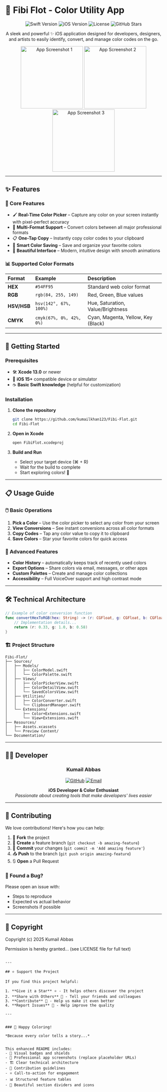 # 🎨 Fibi Flot - Color Utility App

<p align="center">
  <img src="https://img.shields.io/badge/Swift-5.5-orange?style=for-the-badge&logo=swift" alt="Swift Version">
  <img src="https://img.shields.io/badge/iOS-15%2B-blue?style=for-the-badge&logo=apple" alt="iOS Version">
  <img src="https://img.shields.io/badge/License-MIT-green?style=for-the-badge" alt="License">
  <img src="https://img.shields.io/github/stars/kumailkhan123/Fibi-Flot?style=for-the-badge&color=yellow" alt="GitHub Stars">
</p>

<p align="center">
  A sleek and powerful ✨ iOS application designed for developers, designers, and artists to easily identify, convert, and manage color codes on the go.
</p>

<p align="center">
  <img src="https://github.com/kumailkhan123/fibi-flot/blob/main/15/Simulator%20Screenshot%20-%2015%20-%202025-07-18%20at%2013.34.49.png" width="200" alt="App Screenshot 1">
  <img src="https://github.com/kumailkhan123/fibi-flot/blob/main/15/Simulator%20Screenshot%20-%2015%20-%202025-07-18%20at%2013.35.30.png" width="200" alt="App Screenshot 2">
  <img src="https://github.com/kumailkhan123/fibi-flot/blob/main/15/Simulator%20Screenshot%20-%2015%20-%202025-07-18%20at%2013.35.37.png " width="200" alt="App Screenshot 3">
</p>

---

## ✨ Features

### 🎯 Core Features
- 🖌️ **Real-Time Color Picker** – Capture any color on your screen instantly with pixel-perfect accuracy
- 🔄 **Multi-Format Support** – Convert colors between all major professional formats
- 📋 **One-Tap Copy** – Instantly copy color codes to your clipboard
- 💾 **Smart Color Saving** – Save and organize your favorite colors
- 🎨 **Beautiful Interface** – Modern, intuitive design with smooth animations

### 📊 Supported Color Formats
| Format | Example | Description |
| :--- | :--- | :--- |
| **HEX** | `#54FF95` | Standard web color format |
| **RGB** | `rgb(84, 255, 149)` | Red, Green, Blue values |
| **HSV/HSB** | `hsv(142°, 67%, 100%)` | Hue, Saturation, Value/Brightness |
| **CMYK** | `cmyk(67%, 0%, 42%, 0%)` | Cyan, Magenta, Yellow, Key (Black) |

---

## 🚀 Getting Started

### Prerequisites

- 🛠️ **Xcode 13.0** or newer
- 📱 **iOS 15+** compatible device or simulator
- ☕ **Basic Swift knowledge** (helpful for customization)

### Installation

1. **Clone the repository**
   ```bash
   git clone https://github.com/kumailkhan123/Fibi-Flot.git
   cd Fibi-Flot
   ```

2. **Open in Xcode**
   ```bash
   open FibiFlot.xcodeproj
   ```

3. **Build and Run**
   - Select your target device (⌘ + R)
   - Wait for the build to complete
   - Start exploring colors! 🎉

---

## 📋 Usage Guide

### 🖱️ Basic Operations
1. **Pick a Color** – Use the color picker to select any color from your screen
2. **View Conversions** – See instant conversions across all color formats
3. **Copy Codes** – Tap any color value to copy it to clipboard
4. **Save Colors** – Star your favorite colors for quick access

### 🎨 Advanced Features
- **Color History** – automatically keeps track of recently used colors
- **Export Options** – Share colors via email, messages, or other apps
- **Custom Palettes** – Create and manage color collections
- **Accessibility** – Full VoiceOver support and high contrast mode

---

## 🛠️ Technical Architecture

```swift
// Example of color conversion function
func convertHexToRGB(hex: String) -> (r: CGFloat, g: CGFloat, b: CGFloat) {
    // Implementation details...
    return (r: 0.33, g: 1.0, b: 0.58)
}
```

### 🏗️ Project Structure
```
Fibi-Flot/
├── Sources/
│   ├── Models/
│   │   ├── ColorModel.swift
│   │   └── ColorPalette.swift
│   ├── Views/
│   │   ├── ColorPickerView.swift
│   │   ├── ColorDetailView.swift
│   │   └── SavedColorsView.swift
│   ├── Utilities/
│   │   ├── ColorConverter.swift
│   │   └── ClipboardManager.swift
│   └── Extensions/
│       ├── Color+Extensions.swift
│       └── View+Extensions.swift
├── Resources/
│   ├── Assets.xcassets
│   └── Preview Content/
└── Documentation/
```

---

## 👨‍💻 Developer

<div align="center">

### Kumail Abbas

[![GitHub](https://img.shields.io/badge/GitHub-@kumailkhan123-181717?style=flat&logo=github)](https://github.com/kumailkhan123)
[![Email](https://img.shields.io/badge/Email-kumailabbas3778%40gmail.com-D14836?style=flat&logo=gmail)](mailto:kumailabbas3778@gmail.com)

**iOS Developer & Color Enthusiast**  
*Passionate about creating tools that make developers' lives easier*

</div>

---

## 🤝 Contributing

We love contributions! Here's how you can help:

1. 🍴 **Fork** the project
2. 🌿 **Create** a feature branch (`git checkout -b amazing-feature`)
3. 💾 **Commit** your changes (`git commit -m 'Add amazing feature'`)
4. 📤 **Push** to the branch (`git push origin amazing-feature`)
5. 🔃 **Open** a Pull Request

### 🐛 Found a Bug?
Please open an issue with:
- Steps to reproduce
- Expected vs actual behavior
- Screenshots if possible

---

## 📄 Copyright



Copyright (c) 2025 Kumail Abbas

Permission is hereby granted... (see LICENSE file for full text)
```

---

## ⭐ Support the Project

If you find this project helpful:

1. **Give it a Star** ⭐ - It helps others discover the project
2. **Share with Others** 📣 - Tell your friends and colleagues
3. **Contribute** 🤝 - Help us make it even better
4. **Report Issues** 🐛 - Help improve the quality

---


### 🎨 Happy Coloring!

*Because every color tells a story...*


This enhanced README includes:
- 🎨 Visual badges and shields
- 📱 Professional app screenshots (replace placeholder URLs)
- 🏗️ Clear technical architecture
- 🤝 Contribution guidelines
- ⭐ Call-to-action for engagement
- 📊 Structured feature tables
- 🎯 Beautiful section dividers and icons

